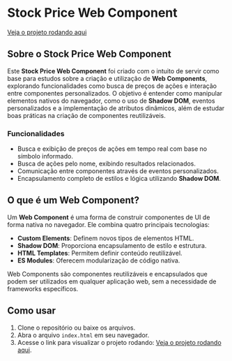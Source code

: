 # Stock Price Web Component

[Veja o projeto rodando aqui](https://dideusmatheus.github.io/stock-price-web-component/)

## Sobre o Stock Price Web Component

Este **Stock Price Web Component** foi criado com o intuito de servir como base para estudos sobre a criação e utilização de **Web Components**, explorando funcionalidades como busca de preços de ações e interação entre componentes personalizados. O objetivo é entender como manipular elementos nativos do navegador, como o uso de **Shadow DOM**, eventos personalizados e a implementação de atributos dinâmicos, além de estudar boas práticas na criação de componentes reutilizáveis.

### Funcionalidades
- Busca e exibição de preços de ações em tempo real com base no símbolo informado.
- Busca de ações pelo nome, exibindo resultados relacionados.
- Comunicação entre componentes através de eventos personalizados.
- Encapsulamento completo de estilos e lógica utilizando **Shadow DOM**.

## O que é um Web Component?

Um **Web Component** é uma forma de construir componentes de UI de forma nativa no navegador. Ele combina quatro principais tecnologias:
- **Custom Elements**: Definem novos tipos de elementos HTML.
- **Shadow DOM**: Proporciona encapsulamento de estilo e estrutura.
- **HTML Templates**: Permitem definir conteúdo reutilizável.
- **ES Modules**: Oferecem modularização de código nativa.

Web Components são componentes reutilizáveis e encapsulados que podem ser utilizados em qualquer aplicação web, sem a necessidade de frameworks específicos.

## Como usar

1. Clone o repositório ou baixe os arquivos.
2. Abra o arquivo `index.html` em seu navegador.
3. Acesse o link para visualizar o projeto rodando: [Veja o projeto rodando aqui](https://dideusmatheus.github.io/stock-price-web-component/).
